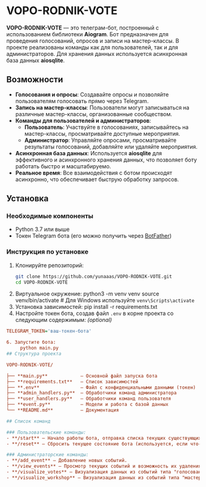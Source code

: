 # VOPO-RODNIK-VOTE

**VOPO-RODNIK-VOTE** — это телеграм-бот, построенный с использованием библиотеки **Aiogram**. Бот предназначен для проведения голосований, опросов и записи на мастер-классы. В проекте реализованы команды как для пользователей, так и для администраторов. Для хранения данных используется асинхронная база данных **aiosqlite**.

## Возможности

- **Голосования и опросы**: Создавайте опросы и позволяйте пользователям голосовать прямо через Telegram.
- **Запись на мастер-классы**: Пользователи могут записываться на различные мастер-классы, организованные сообществом.
- **Команды для пользователей и администраторов**:
  - **Пользователь**: Участвуйте в голосованиях, записывайтесь на мастер-классы, просматривайте доступные мероприятия.
  - **Администратор**: Управляйте опросами, просматривайте результаты голосований, добавляйте или удаляйте мероприятия.
- **Асинхронная база данных**: Используется **aiosqlite** для эффективного и асинхронного хранения данных, что позволяет боту работать быстро и масштабируемо.
- **Реальное время**: Все взаимодействия с ботом происходят асинхронно, что обеспечивает быструю обработку запросов.

## Установка

### Необходимые компоненты

- Python 3.7 или выше
- Токен Telegram бота (его можно получить через [BotFather](https://core.telegram.org/bots#botfather))

### Инструкция по установке

1. Клонируйте репозиторий:
   ```bash
   git clone https://github.com/yunaaas/VOPO-RODNIK-VOTE.git
   cd VOPO-RODNIK-VOTE
2. Виртуальное окружение:
    python3 -m venv venv
    source venv/bin/activate  # Для Windows используйте `venv\Scripts\activate`
3. Установка зависимостей:
     pip install -r requirements.txt
4. Настройте токен бота, создав файл `.env` в корне проекта со следующим содержимым: *(optional)*

```ini
TELEGRAM_TOKEN='ваш-токен-бота'

6. Запустите бота:
     python main.py
## Структура проекта

VOPO-RODNIK-VOTE/

├── **main.py**            — Основной файл запуска бота  
├── **requirements.txt**   — Список зависимостей  
├── **.env**               — Файл с конфиденциальными данными (токен)  
├── **admin_handlers.py**  — Обработчики команд администратора  
├── **user_handlers.py**   — Обработчики команд пользователя  
├── **event.py**           — Модели и работа с базой данных  
└── **README.md**          — Документация  

## Список команд

### Пользовательские команды:
- **/start** — Начало работы бота, отправка списка текущих существующих событий.
- **/reset** — Сбросить текущее состояние бота (используется, если что-то пошло не так).

### Администраторские команды:
- **/add_event** — Добавление новых событий.
- **/view_events** — Просмотр текущих событий и возможность их удаления.
- **/visualize_votes** — Визуализация данных из событий типа "голосование".
- **/visualize_workshop** — Визуализация данных из событий типа "мастер-класс".

